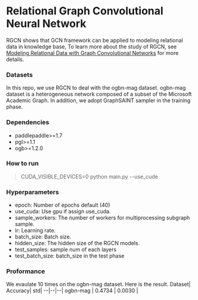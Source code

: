 # Relational Graph Convolutional Neural Network
RGCN shows that GCN framework can be applied to modeling relational data in knowledge base, To learn more about the study of RGCN,  see [Modeling Relational Data with Graph Convolutional Networks](https://arxiv.org/pdf/1703.06103.pdf) for more details.

### Datasets
In this repo, we use RGCN to deal with the ogbn-mag dataset. ogbn-mag dataset is a heterogeneous network composed of a subset of the Microsoft Academic Graph. In addition, we adopt GraphSAINT sampler in the training phase.

### Dependencies
- paddlepaddle>=1.7
- pgl>=1.1
- ogb>=1.2.0

### How to run
> CUDA_VISIBLE_DEVICES=0 python main.py --use_cude

### Hyperparameters
- epoch: Number of epochs default (40)
- use_cuda: Use gpu if assign use_cuda.
- sample_workers: The number of workers for multiprocessing subgraph sample.
- lr: Learning rate.
- batch_size: Batch size.
- hidden_size: The hidden size of the RGCN models.
- test_samples: sample num of each layers
- test_batch_size: batch_size in the test phase

### Proformance
We evaulate 10 times on the ogbn-mag dataset. Here is the result.
Dataset| Accuracy| std|
--|--|--|
ogbn-mag | 0.4734 | 0.0030 |
